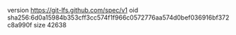 version https://git-lfs.github.com/spec/v1
oid sha256:6d0a15984b353cff3cc574f1f966c0572776aa574d0bef036916bf372c8a990f
size 42638
